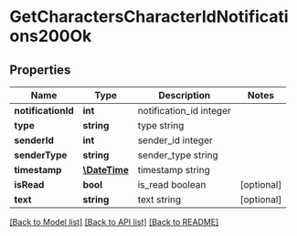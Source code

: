 # GetCharactersCharacterIdNotifications200Ok

## Properties
Name | Type | Description | Notes
------------ | ------------- | ------------- | -------------
**notificationId** | **int** | notification_id integer | 
**type** | **string** | type string | 
**senderId** | **int** | sender_id integer | 
**senderType** | **string** | sender_type string | 
**timestamp** | [**\DateTime**](\DateTime.md) | timestamp string | 
**isRead** | **bool** | is_read boolean | [optional] 
**text** | **string** | text string | [optional] 

[[Back to Model list]](../README.md#documentation-for-models) [[Back to API list]](../README.md#documentation-for-api-endpoints) [[Back to README]](../README.md)


